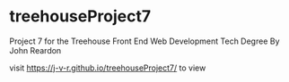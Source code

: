 # treehouseProject7
Project 7 for the Treehouse Front End Web Development Tech Degree
By John Reardon

visit https://j-v-r.github.io/treehouseProject7/ to view
